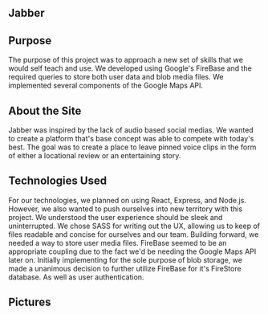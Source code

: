 ## Jabber

## Purpose
The purpose of this project was to approach a new set of skills that we would self teach and use. We developed using Google's FireBase and the required queries to store both user data and blob media files. We implemented several components of the Google Maps API.  

## About the Site
Jabber was inspired by the lack of audio based social medias. We wanted to create a platform that's base concept was able to compete with today's best. The goal was to create a place to leave pinned voice clips in the form of either a locational review or an entertaining story.  

## Technologies Used
For our technologies, we planned on using React, Express, and Node.js. However, we also wanted to push ourselves into new territory with this project. We understood the user experience should be sleek and uninterrupted. We chose SASS for writing out the UX, allowing us to keep of files readable and concise for ourselves and our team. Building forward, we needed a way to store user media files. FireBase seemed to be an appropriate coupling due to the fact we'd be needing the Google Maps API later on. Initially implementing for the sole purpose of blob storage, we made a unanimous decision to further utilize FireBase for it's FireStore database. As well as user authentication.

## Pictures

